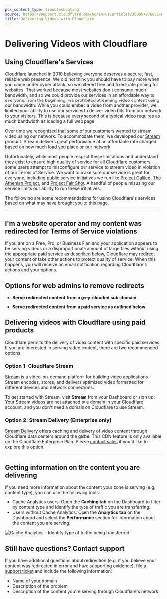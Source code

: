 ```yaml
---
pcx_content_type: troubleshooting
source: https://support.cloudflare.com/hc/en-us/articles/360057976851-Delivering-Videos-with-Cloudflare
title: Delivering Videos with Cloudflare
---
```


# Delivering Videos with Cloudflare



## Using Cloudflare's Services

Cloudflare launched in 2010 believing everyone deserves a secure, fast, reliable web presence. We did not think you should have to pay more when you came under cyber attack, so we offered free and fixed-rate pricing for websites. That worked because most websites don't consume much bandwidth, and so we could provide our services in an affordable way to everyone.From the beginning, we prohibited streaming video content using our bandwidth. While you could embed a video from another provider, we limited your ability to use our services to deliver video bits from our network to your visitors. This is because every second of a typical video requires as much bandwidth as loading a full web page.

Over time we recognized that some of our customers wanted to stream video using our network. To accommodate them, we developed our [Stream](https://www.cloudflare.com/products/cloudflare-stream/) product. Stream delivers great performance at an affordable rate charged based on how much load you place on our network.

Unfortunately, while most people respect these limitations and understand they exist to ensure high quality of service for all Cloudflare customers, some users attempt to misconfigure our service to stream video in violation of our Terms of Service. We want to make sure our service is great for everyone, including public service initiatives we run like [Project Galileo](https://www.cloudflare.com/galileo/), [The Athenian Project](https://www.cloudflare.com/athenian/), and [Project Fair Shot](https://www.cloudflare.com/fair-shot/). A handful of people misusing our service limits our ability to run these initiatives.

The following are some recommendations for using Cloudflare's services based on what may have brought you to this page.

___

## I'm a website operator and my content was redirected for Terms of Service violations

If you are on a Free, Pro, or Business Plan and your application appears to be serving videos or a disproportionate amount of large files without using the appropriate paid service as described below, Cloudflare may redirect your content or take other actions to protect quality of service. When this happens, you will receive an email notification regarding Cloudflare's actions and your options.

## Options for web admins to remove redirects 

-   **Serve redirected content from a grey-clouded sub-domain**

-   **Serve redirected content from a paid service as outlined below**

## Delivering videos with Cloudflare using paid products

Cloudflare permits the delivery of video content with specific paid services. If you are interested in serving video content, there are two recommended options. 

### Option 1: Cloudflare Stream 

[Stream](https://www.cloudflare.com/products/cloudflare-stream/) is a video-on-demand platform for building video applications. Stream encodes, stores, and delivers optimized video formatted for different devices and network connections. 

To get started with Stream, visit **Stream** from your Dashboard or [sign up](https://dash.cloudflare.com/sign-up/stream). Your Stream videos are not attached to a domain in your Cloudflare account, and you don't need a domain on Cloudflare to use Stream.

### Option 2: Stream Delivery (Enterprise only)

[Stream Delivery](https://www.cloudflare.com/products/stream-delivery/) offers caching and delivery of video content through Cloudflare data centers around the globe. This CDN feature is only available on the Cloudflare Enterprise Plan. Please [contact sales](https://www.cloudflare.com/products/stream-delivery/#) if you'd like to explore this option.

___

## Getting information on the content you are delivering

If you need more information about the content your zone is serving (e.g. content type), you can use the following tools: 

-   Cache Analytics users: Open the **Caching tab** on the Dashboard to filter by content type and identify the type of traffic you are transferring. 
-   Users without Cache Analytics: Open the **Analytics tab** on the Dashboard and select the **Performance** section for information about the content you are serving.

![Cache Analytics - Identify type of traffic being transferred](/images/support/traffic-types.png)

## Still have questions? Contact support

If you have additional questions about redirection (e.g. if you believe your content was redirected in error and have supporting evidence), file a [support ticket](https://dash.cloudflare.com/redirect?account=support) and include the following information: 

-   Name of your domain
-   Description of the problem
-   Description of the content you're serving through Cloudflare's network
